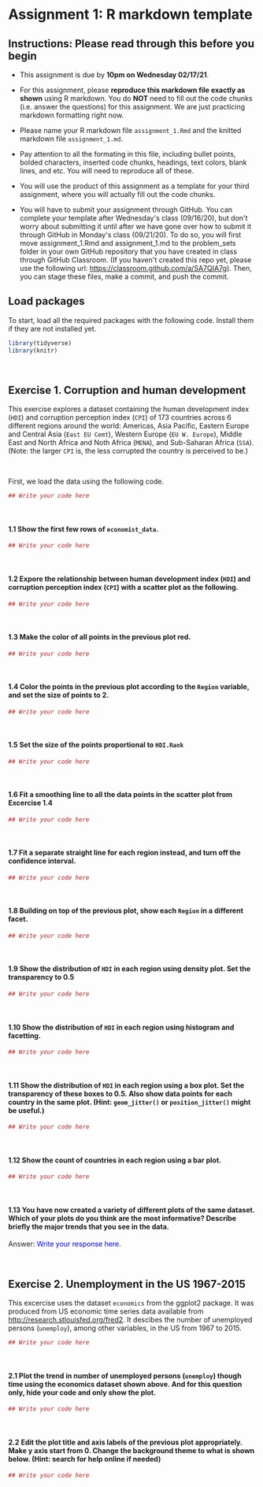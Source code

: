 Assignment 1: R markdown template
================

## Instructions: Please read through this before you begin

-   This assignment is due by **10pm on Wednesday 02/17/21**.

-   For this assignment, please **reproduce this markdown file exactly as shown** using R markdown. You do **NOT** need to fill out the code chunks (i.e. answer the questions) for this assignment. We are just practicing markdown formatting right now.

-   Please name your R markdown file `assignment_1.Rmd` and the knitted markdown file `assignment_1.md`.

-   Pay attention to all the formating in this file, including bullet points, bolded characters, inserted code chunks, headings, text colors, blank lines, and etc. You will need to reproduce all of these.

-   You will use the product of this assignment as a template for your third assignment, where you will actually fill out the code chunks.

-   You will have to submit your assignment through GitHub. You can complete your template after Wednesday's class (09/16/20), but don't worry about submitting it until after we have gone over how to submit it through GitHub in Monday's class (09/21/20). To do so, you will first move assignment\_1.Rmd and assignment\_1.md to the problem\_sets folder in your own GitHub repository that you have created in class through GitHub Classroom. (If you haven't created this repo yet, please use the following url: <https://classroom.github.com/a/SA7QIA7g>). Then, you can stage these files, make a commit, and push the commit.

## Load packages

To start, load all the required packages with the following code. Install them if they are not installed yet.

``` r
library(tidyverse)
library(knitr)
```

<br>

## Exercise 1. Corruption and human development

This exercise explores a dataset containing the human development index (`HDI`) and corruption perception index (`CPI`) of 173 countries across 6 different regions around the world: Americas, Asia Pacific, Eastern Europe and Central Asia (`East EU Cemt`), Western Europe (`EU W. Europe`), Middle East and North Africa and Noth Africa (`MENA`), and Sub-Saharan Africa (`SSA`). (Note: the larger `CPI` is, the less corrupted the country is perceived to be.)

<br>

First, we load the data using the following code.

``` r
## Write your code here
```

<br>

#### 1.1 Show the first few rows of `economist_data`.

``` r
## Write your code here
```

<br>

#### 1.2 Expore the relationship between human development index (`HDI`) and corruption perception index (`CPI`) with a scatter plot as the following.

``` r
## Write your code here
```

<br>

#### 1.3 Make the color of all points in the previous plot red.

``` r
## Write your code here
```

<br>

#### 1.4 Color the points in the previous plot according to the `Region` variable, and set the size of points to 2.

``` r
## Write your code here
```

<br>

#### 1.5 Set the size of the points proportional to `HDI.Rank`

``` r
## Write your code here
```

<br>

#### 1.6 Fit a **smoothing line** to **all** the data points in the scatter plot from Excercise 1.4

``` r
## Write your code here
```

<br>

#### 1.7 Fit a separate **straight line** for **each region** instead, and turn off the confidence interval.

``` r
## Write your code here
```

<br>

#### 1.8 Building on top of the previous plot, show each `Region` in a different facet.

``` r
## Write your code here
```

<br>

#### 1.9 Show the distribution of `HDI` in each region using density plot. Set the transparency to 0.5

``` r
## Write your code here
```

<br>

#### 1.10 Show the distribution of `HDI` in each region using histogram and facetting.

``` r
## Write your code here
```

<br>

#### 1.11 Show the distribution of `HDI` in each region using a box plot. Set the transparency of these boxes to 0.5. Also show data points for each country in the same plot. (Hint: `geom_jitter()` or `position_jitter()` might be useful.)

``` r
## Write your code here
```

<br>

#### 1.12 Show the count of countries in each region using a bar plot.

``` r
## Write your code here
```

<br>

#### 1.13 You have now created a variety of different plots of the same dataset. Which of your plots do you think are the most informative? Describe briefly the major trends that you see in the data.

Answer: <span style="color:blue"> Write your response here. </span>

<br>

## Exercise 2. Unemployment in the US 1967-2015

This excercise uses the dataset `economics` from the ggplot2 package. It was produced from US economic time series data available from <http://research.stlouisfed.org/fred2>. It descibes the number of unemployed persons (`unemploy`), among other variables, in the US from 1967 to 2015.

``` r
## Write your code here
```

<br>

#### 2.1 Plot the trend in number of unemployed persons (`unemploy`) though time using the economics dataset shown above. And for this question only, **hide your code and only show the plot**.

``` r
## Write your code here
```

<br>

#### 2.2 Edit the plot title and axis labels of the previous plot appropriately. Make y axis start from 0. Change the background theme to what is shown below. (Hint: search for help online if needed)

``` r
## Write your code here
```

<br>

